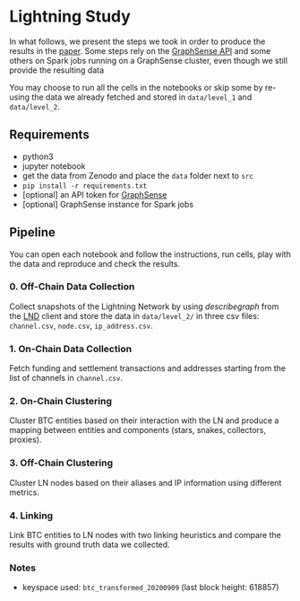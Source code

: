 # Lightning Study

In what follows, we present the steps we took in order to produce the results in the [paper][arxiv]. Some steps rely on the [GraphSense API][GS API] and some others on Spark jobs running on a GraphSense cluster, even though we still provide the resulting data  

You may choose to run all the cells in the notebooks or skip some by re-using the data we already fetched and stored in `data/level_1` and `data/level_2`.

## Requirements

- python3
- jupyter notebook
- get the data from Zenodo and place the `data` folder next to `src` 
- `pip install -r requirements.txt`
- [optional] an API token for [GraphSense][GS API]
- [optional] GraphSense instance for Spark jobs

## Pipeline
You can open each notebook and follow the instructions, run cells, play with the data and reproduce and check the results.  
### 0. Off-Chain Data Collection
Collect snapshots of the Lightning Network by using *describegraph* from the [LND][LND] client and store the data in `data/level_2/` in three csv files: `channel.csv`, `node.csv`, `ip_address.csv`.
### 1. On-Chain Data Collection
Fetch funding and settlement transactions and addresses starting from the list of channels in `channel.csv`.
### 2. On-Chain Clustering
Cluster BTC entities based on their interaction with the LN and produce a mapping between entities and components (stars, snakes, collectors, proxies).
### 3. Off-Chain Clustering
Cluster LN nodes based on their aliases and IP information using different metrics.
### 4. Linking
Link BTC entities to LN nodes with two linking heuristics and compare the results with ground truth data we collected.

### Notes
- keyspace used: `btc_transformed_20200909` (last block height: 618857)


[arxiv]: https://arxiv.org/abs/2007.00764
[git lfs]: https://git-lfs.github.com/
[LND]: https://github.com/lightningnetwork/lnd
[GS API]: https://api.graphsense.info/
[BS API]: https://github.com/Blockstream/esplora/blob/master/API.md
